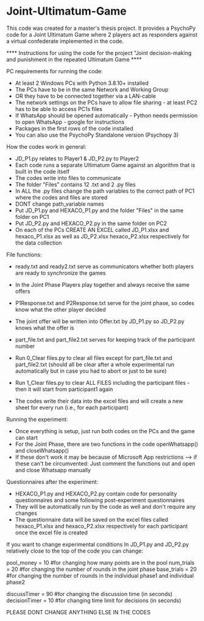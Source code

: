 # Joint-Ultimatum-Game
This code was created for a master's thesis project. It provides a PsychoPy code for a Joint Ultimatum Game where 2 players act as responders against a virtual confederate implemented in the code.

**** Instructions for using the code for the project "Joint decision-making and punishment in the repeated Ultimatum Game ****

PC requirements for running the code: 

- At least 2 Windows PCs with Python 3.8.10+ installed
- The PCs have to be in the same Network and Working Group
- OR they have to be connected together via a LAN-cable
- The network settings on the PCs have to allow file sharing - at least PC2 has to be able to access PC1s files
- If WhatsApp should be opened automatically - Python needs permission to open WhatsApp - google for instructions
- Packages in the first rows of the code installed
- You can also use the PsychoPy Standalone version (Psychopy 3) 

How the codes work in general: 

- JD_P1.py relates to Player1 & JD_P2.py to Player2
- Each code runs a separate Ultimatum Game against an algorithm that is built in the code itself
- The codes write into files to communicate
- The folder "Files" contains 12 .txt and 2 .py files
- In ALL the .py files change the path variables to the correct path of PC1 where the codes and files are stored
- DONT change path_variable names
- Put JD_P1.py and HEXACO_P1.py and the folder "Files" in the same folder on PC1
- Put JD_P2.py and HEXACO_P2.py in the same folder on PC2
- On each of the PCs CREATE AN EXCEL called JD_P1.xlsx and hexaco_P1.xlsx as well as JD_P2.xlsx hexaco_P2.xlsx respectively for the data collection


File functions:

- ready.txt and ready2.txt serve as communicators whether both players are ready to synchronize the games 
- In the Joint Phase Players play together and always receive the same offers
- P1Response.txt and P2Response.txt serve for the joint phase, so codes know what the other player decided 
- The joint offer will be written into Offer.txt by JD_P1.py so JD_P2.py knows what the offer is 
- part_file.txt and part_file2.txt serves for keeping track of the participant number

- Run 0_Clear files.py to clear all files except for part_file.txt and part_file2.txt 
 (should all be clear after a whole experimental run automatically but in case you had to abort or just to be sure)
- Run 1_Clear files.py to clear ALL FILES including the participant files - then it will start from participant1 again

- The codes write their data into the excel files and will create a new sheet for every run (i.e., for each participant) 


Running the experiment: 

- Once everything is setup, just run both codes on the PCs and the game can start
- For the Joint Phase, there are two functions in the code openWhatsapp() and closeWhatsapp()
- If these don't work it may be because of Microsoft App restrictions --> if these can't be circumvented:
  Just comment the functions out and open and close Whatsapp manually

Questionnaires after the experiment: 

- HEXACO_P1.py and HEXACO_P2.py contain code for personality questionnaires and some following post-experiment questionnaires
- They will be automatically run by the code as well and don't require any changes
- The questionnaire data will be saved on the excel files called hexaco_P1.xlsx and hexaco_P2.xlsx respectively for each participant once the excel file is created

If you want to change experimental conditions In JD_P1.py and JD_P2.py relatively close to the top of the code you can change:
 
pool_money = 10 #for changing how many points are in the pool
num_trials = 20 #for changing the number of rounds in the joint phase
base_trials = 20 #for changing the number of rounds in the individual phase1 and individual phase2 

discussTimer = 90 #for changing the discussion time (in seconds)
decisionTimer = 10 #for changing time limit for decisions (in seconds) 

PLEASE DONT CHANGE ANYTHING ELSE IN THE CODES
